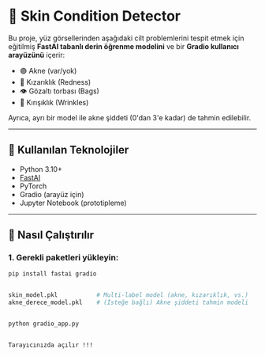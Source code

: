 # 🧠 Skin Condition Detector

Bu proje, yüz görsellerinden aşağıdaki cilt problemlerini tespit etmek için eğitilmiş **FastAI tabanlı derin öğrenme modelini** ve bir **Gradio kullanıcı arayüzünü** içerir:

- 🟣 Akne (var/yok)
- 🔴 Kızarıklık (Redness)
- 👁 Gözaltı torbası (Bags)
- 🧓 Kırışıklık (Wrinkles)

Ayrıca, ayrı bir model ile akne şiddeti (0'dan 3'e kadar) de tahmin edilebilir.

---

## 🔧 Kullanılan Teknolojiler

- Python 3.10+
- [FastAI](https://docs.fast.ai/)
- PyTorch
- Gradio (arayüz için)
- Jupyter Notebook (prototipleme)

---

## 🚀 Nasıl Çalıştırılır

### 1. Gerekli paketleri yükleyin:

```bash
pip install fastai gradio


skin_model.pkl           # Multi-label model (akne, kızarıklık, vs.)
akne_derece_model.pkl    # (İsteğe bağlı) Akne şiddeti tahmin modeli


python gradio_app.py


Tarayıcınızda açılır !!!